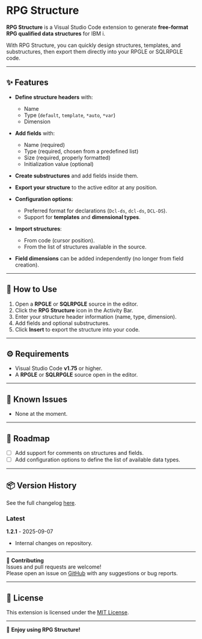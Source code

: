 # RPG Structure

**RPG Structure** is a Visual Studio Code extension to generate **free-format RPG qualified data structures** for IBM i.

With RPG Structure, you can quickly design structures, templates, and substructures, then export them directly into your RPGLE or SQLRPGLE code.

---

## ✨ Features

- **Define structure headers** with:
  - Name
  - Type (`default`, `template`, `*auto`, `*var`)
  - Dimension

- **Add fields** with:
  - Name (required)
  - Type (required, chosen from a predefined list)
  - Size (required, properly formatted)
  - Initialization value (optional)

- **Create substructures** and add fields inside them.

- **Export your structure** to the active editor at any position.

- **Configuration options**:
  - Preferred format for declarations (`Dcl-ds`, `dcl-ds`, `DCL-DS`).
  - Support for **templates** and **dimensional types**.

- **Import structures**:
  - From code (cursor position).
  - From the list of structures available in the source.

- **Field dimensions** can be added independently (no longer from field creation).

---

## 🚀 How to Use

1. Open a **RPGLE** or **SQLRPGLE** source in the editor.  
2. Click the **RPG Structure** icon in the Activity Bar.  
3. Enter your structure header information (name, type, dimension).  
4. Add fields and optional substructures.  
5. Click **Insert** to export the structure into your code.  

---

## ⚙️ Requirements

- Visual Studio Code **v1.75** or higher.  
- A **RPGLE** or **SQLRPGLE** source open in the editor.  

---

## 🐞 Known Issues

- None at the moment.  

---

## 📝 Roadmap

- [ ] Add support for comments on structures and fields.  
- [ ] Add configuration options to define the list of available data types.  

---

## 📦 Version History
See the full changelog [here](./CHANGELOG.md).

### Latest
**1.2.1** - 2025-09-07  
- Internal changes on repository.  

---

💬 **Contributing**  
Issues and pull requests are welcome!  
Please open an issue on [GitHub](https://github.com/tuusuario/rpg-structure) with any suggestions or bug reports.  

---

## 📄 License

This extension is licensed under the [MIT License](./LICENSE).  

---

🚀 **Enjoy using RPG Structure!**
